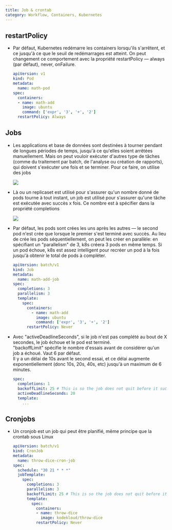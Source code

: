 ```yaml
---
title: Job & crontab
category: Workflow, Containers, Kubernetes
---
```


## restartPolicy

* Par défaut, Kubernetes redémarre les containers lorsqu'ils s'arrêtent, et ce jusqu'à ce que le seuil de redémarrages est atteint. On peut changement ce comportement avec la propriété restartPolicy — always (par défaut), never, onFailure.

  ``` yaml
  apiVersion: v1
  kind: Pod
  metadata:
    name: math-pod
  spec:
    containers:
    - name: math-add
      image: ubuntu
      command: ['expr', '3', '+', '2']
    restartPolicy: Always
  ```

## Jobs

* Les applications et base de données sont destinées à tourner pendant de longues périodes de temps, jusqu'à ce qu'elles soient arrêtées manuellement. Mais on peut vouloir exécuter d'autres type de tâches (comme du traitement par batch, de l'analyse ou création de rapports), qui doivent s'exécuter une fois et se terminer. Pour ce faire, on utilise des jobs

  ![](https://i.imgur.com/tgsyAW8l.png)

* Là ou un replicaset est utilisé pour s'assurer qu'un nombre donné de pods tourne à tout instant, un job est utilisé pour s'assurer qu'une tâche est exécutée avec succès x fois. Ce nombre est à spécifier dans la propriété completions

  ![](https://i.imgur.com/YnVejdhl.png)

* Par défaut, les pods sont crées les uns après les autres — le second pod n'est crée que lorsque le premier s'est terminé avec succès. Au lieu de crée les pods séquentiellement, on peut les créer en parallèle: en spécifiant un "parallelism" de 3, k8s créera 3 pods en même temps. Si un pod échoue, k8s est assez intelligent pour recréer un pod à la fois jusqu'à obtenir le total de pods à compléter. 

  ``` yaml
  apiVersion: batch/v1
  kind: Job
  metadata:
    name: math-add-job
  spec:
    completions: 3
    parallelism: 3
    template:
      spec:
        containers:
          - name: math-add
            image: ubuntu
            command: ['expr', '3', '+', '2']
        restartPolicy: Never
  ```

* Avec "activeDeadlineSeconds", si le job n'est pas complété au bout de X secondes, le job échoue et le pod est terminé.  
  "backoffLimit" spécifie le nombre d'essais avant de considérer qu'un job a échoué. Vaut 6 par défaut.  
  Il y a un délai de 10s avant le second essai, et ce délai augmente exponentiellement (donc 10s, 20s, 40s, etc) jusqu'à un maximum de 6 minutes.

  ``` yaml
  spec:
    completions: 1
    backoffLimit: 25 # This is so the job does not quit before it succeeds.
    activeDeadlineSeconds: 20
    template:
      ...
  ```

## Cronjobs

* Un cronjob est un job qui peut être planifié, même principe que la crontab sous Linux

  ``` yaml
  apiVersion: batch/v1
  kind: CronJob
  metadata:
    name: throw-dice-cron-job
  spec:
    schedule: "30 21 * * *"
    jobTemplate:
      spec:
        completions: 3
        parallelism: 3
        backoffLimit: 25 # This is so the job does not quit before it succeeds.
        template:
          spec:
            containers:
            - name: throw-dice
              image: kodekloud/throw-dice
            restartPolicy: Never
  ```
